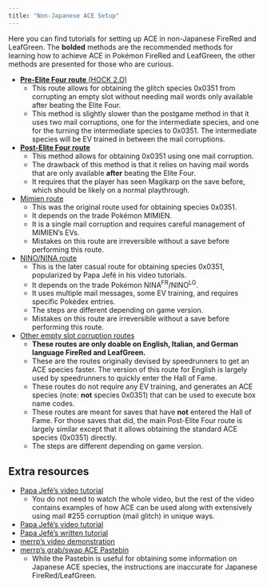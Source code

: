 ```yaml
---
title: "Non-Japanese ACE Setup"
---
```

Here you can find tutorials for setting up ACE in non-Japanese FireRed and LeafGreen. The **bolded** methods are the recommended methods for learning how to achieve ACE in Pokémon FireRed and LeafGreen, the other methods are presented for those who are curious.

*   [**Pre-Elite Four route** (HOCK 2.O)](./pre-e4-route.md)
    +   This route allows for obtaining the glitch species 0x0351 from corrupting an empty slot without needing mail words only available after beating the Elite Four.
    +   This method is slightly slower than the postgame method in that it uses two mail corruptions, one for the intermediate species, and one for the turning the intermediate species to 0x0351. The intermediate species will be EV trained in between the mail corruptions.
*   [**Post-Elite Four route**](./post-e4-route.md)
    +   This method allows for obtaining 0x0351 using one mail corruption.
    +   The drawback of this method is that it relies on having mail words that are only available **after** beating the Elite Four.
    +   It requires that the player has seen Magikarp on the save before, which should be likely on a normal playthrough.
*   [Mimien route](./mimien-route.md)
    +   This was the original route used for obtaining species 0x0351.
    +   It depends on the trade Pokémon MIMIEN.
    +   It is a single mail corruption and requires careful management of MIMIEN’s EVs.
    +   Mistakes on this route are irreversible without a save before performing this route.
*   [NINO/NINA route](./nino-nina-route.md)
    +   This is the later casual route for obtaining species 0x0351, popularized by Papa Jefé in his video tutorials.
    +   It depends on the trade Pokémon NINA<sup>FR</sup>/NINO<sup>LG</sup>.
    +   It uses multiple mail messages, some EV training, and requires specific Pokédex entries.
    +   The steps are different depending on game version.
    +   Mistakes on this route are irreversible without a save before performing this route.
*   [Other empty slot corruption routes](./other-empty-slot-routes.md)
    +   **These routes are only doable on English, Italian, and German language FireRed and LeafGreen.**
    +   These are the routes originally devised by speedrunners to get an ACE species faster. The version of this route for English is largely used by speedrunners to quickly enter the Hall of Fame.
    +   These routes do not require any EV training, and generates an ACE species (note: **not** species 0x0351) that can be used to execute box name codes.
    +   These routes are meant for saves that have **not** entered the Hall of Fame. For those saves that did, the main Post-Elite Four route is largely similar except that it allows obtaining the standard ACE species (0x0351) directly.
    +   The steps are different depending on game version.

## Extra resources

*   [Papa Jefé’s video tutorial](https://www.youtube.com/watch?v=3jkcq8e9NO4&t)
    *   You do not need to watch the whole video, but the rest of the video contains examples of how ACE can be used along with extensively using mail #255 corruption (mail glitch) in unique ways.
*   [Papa Jefé’s video tutorial](https://www.youtube.com/watch?v=8d2kd2_iVps)
*   [Papa Jefé’s written tutorial](https://docs.google.com/document/d/1khCyziorop1M2AI0JNLSaMqK3fV_SfIXeSYmevQ3DfE/)
*   [merrp’s video demonstration](https://www.youtube.com/watch?v=yVhK4pLC9ac)
*   [merrp’s grab/swap ACE Pastebin](https://pastebin.com/pDXf5rGD)
    *   While the Pastebin is useful for obtaining some information on Japanese ACE species, the instructions are inaccurate for Japanese FireRed/LeafGreen.
